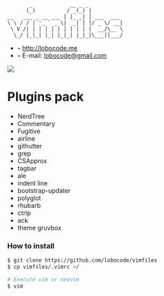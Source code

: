 ```
       _            __ _ _           
      (_)          / _(_) |          
__   ___ _ __ ___ | |_ _| | ___  ___ 
\ \ / / | '_ ` _ \|  _| | |/ _ \/ __|
 \ V /| | | | | | | | | | |  __/\__ \
  \_/ |_|_| |_| |_|_| |_|_|\___||___/

```

* **-** http://lobocode.me
* **-** E-mail: lobocode@gmail.com

<img src="https://raw.githubusercontent.com/lobocode/vimfiles/master/myvim.png" />
</p>

# Plugins pack #


* NerdTree
* Commentary
* Fugitive
* airline
* githutter
* grep
* CSApprox
* tagbar
* ale
* indent line
* bootstrap-updater
* polyglot
* rhubarb
* ctrlp
* ack
* theme gruvbox


### How to install
```bash
$ git clone https://github.com/lobocode/vimfiles
$ cp vimfiles/.vimrc ~/

# Execute vim or neovim
$ vim
```

